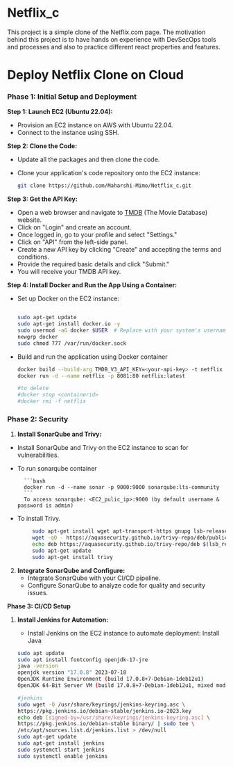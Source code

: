 # Netflix_c
This project is a simple clone of the Netflix.com page. The motivation behind this project is to have hands on experience with DevSecOps tools and processes and also to practice different react properties and features.

# Deploy Netflix Clone on Cloud

### **Phase 1: Initial Setup and Deployment**

**Step 1: Launch EC2 (Ubuntu 22.04):**

- Provision an EC2 instance on AWS with Ubuntu 22.04.
- Connect to the instance using SSH.

**Step 2: Clone the Code:**

- Update all the packages and then clone the code.
- Clone your application's code repository onto the EC2 instance:
    
    ```bash
    git clone https://github.com/Maharshi-Mimo/Netflix_c.git
    ```

**Step 3: Get the API Key:**

- Open a web browser and navigate to [TMDB](https://github.com/Maharshi-Mimo/Netflix_c.git) (The Movie Database) website.
- Click on "Login" and create an account.
- Once logged in, go to your profile and select "Settings."
- Click on "API" from the left-side panel.
- Create a new API key by clicking "Create" and accepting the terms and conditions.
- Provide the required basic details and click "Submit."
- You will receive your TMDB API key.

**Step 4: Install Docker and Run the App Using a Container:**

- Set up Docker on the EC2 instance:
    
    ```bash
    
    sudo apt-get update
    sudo apt-get install docker.io -y
    sudo usermod -aG docker $USER  # Replace with your system's username, e.g., 'ubuntu'
    newgrp docker
    sudo chmod 777 /var/run/docker.sock
    ```

- Build and run the application using Docker container

    ```bash
    docker build --build-arg TMDB_V3_API_KEY=<your-api-key> -t netflix .
    docker run -d --name netflix -p 8081:80 netflix:latest
    
    #to delete
    #docker stop <containerid>
    #docker rmi -f netflix
    ```
### **Phase 2: Security**

1. **Install SonarQube and Trivy:**

- Install SonarQube and Trivy on the EC2 instance to scan for vulnerabilities.
        
- To run sonarqube container

        ```bash
        docker run -d --name sonar -p 9000:9000 sonarqube:lts-community
        ```        
        To access sonarqube: <EC2_pulic_ip>:9000 (by default username & password is admin)

- To install Trivy. 
```bash
        sudo apt-get install wget apt-transport-https gnupg lsb-release
        wget -qO - https://aquasecurity.github.io/trivy-repo/deb/public.key | sudo apt-key add -
        echo deb https://aquasecurity.github.io/trivy-repo/deb $(lsb_release -sc) main | sudo tee -a /etc/apt/sources.list.d/trivy.list
        sudo apt-get update
        sudo apt-get install trivy  
```
2. **Integrate SonarQube and Configure:**
    - Integrate SonarQube with your CI/CD pipeline.
    - Configure SonarQube to analyze code for quality and security issues.

**Phase 3: CI/CD Setup**

1. **Install Jenkins for Automation:**
    - Install Jenkins on the EC2 instance to automate deployment:
    Install Java
    
    ```bash
    sudo apt update
    sudo apt install fontconfig openjdk-17-jre
    java -version
    openjdk version "17.0.8" 2023-07-18
    OpenJDK Runtime Environment (build 17.0.8+7-Debian-1deb12u1)
    OpenJDK 64-Bit Server VM (build 17.0.8+7-Debian-1deb12u1, mixed mode, sharing)
    
    #jenkins
    sudo wget -O /usr/share/keyrings/jenkins-keyring.asc \
    https://pkg.jenkins.io/debian-stable/jenkins.io-2023.key
    echo deb [signed-by=/usr/share/keyrings/jenkins-keyring.asc] \
    https://pkg.jenkins.io/debian-stable binary/ | sudo tee \
    /etc/apt/sources.list.d/jenkins.list > /dev/null
    sudo apt-get update
    sudo apt-get install jenkins
    sudo systemctl start jenkins
    sudo systemctl enable jenkins
    ```
 
